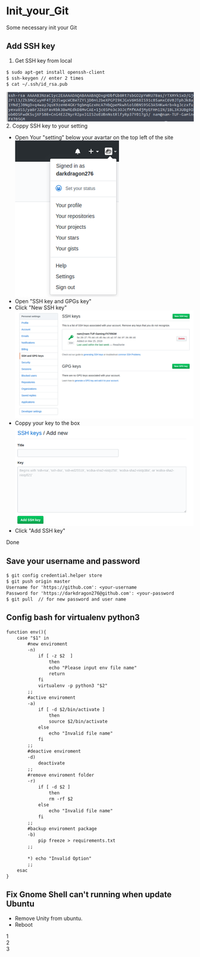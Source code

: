 # Init_your_Git
Some necessary init your Git

## Add SSH key 
1. Get SSH key from local
```
$ sudo apt-get install openssh-client
$ ssh-keygen // enter 2 times
$ cat ~/.ssh/id_rsa.pub
```  
![Your SSH key like](asset/Add_SSH_key/ssh_key.png)  
2. Coppy SSH key to your setting  
- Open Your "setting" below your avartar on the top left of the site  
![Your setting](asset/Add_SSH_key/Your_setting.png)  
- Open "SSH key and GPGs key"  
- Click "New SSH key"  
![](asset/Add_SSH_key/newsshkey.png)  
- Coppy your key to the box
![](asset/Add_SSH_key/addsshkey.png)  
- Click "Add SSH key"  

Done

## Save your username and password

```
$ git config credential.helper store
$ git push origin master
Username for 'https://github.com': <your-username  
Password for 'https://darkdragon276@github.com': <your-password  
$ git pull  // for new password and user name
```
## Config bash for virtualenv python3
```
function env(){
    case "$1" in
        #new enviroment
        -n) 
            if [ -z $2  ]
                then
                echo "Please input env file name"
                return
            fi
            virtualenv -p python3 "$2"
        ;;
        #active enviroment
        -a)
            if [ -d $2/bin/activate ]
                then
                source $2/bin/activate
            else
                echo "Invalid file name"
            fi
        ;;
        #deactive enviroment
        -d)
            deactivate
        ;;
        #remove enviroment folder
        -r)
            if [ -d $2 ]
                then
                rm -rf $2
            else
                echo "Invalid file name"
            fi
        ;;
        #backup enviroment package
        -b)
            pip freeze > requirements.txt
        ;;
        
        *) echo "Invalid Option"
        ;;
    esac
}
```
## Fix Gnome Shell can't running when update Ubuntu
+ Remove Unity from ubuntu.
+ Reboot

<div class="flex-container">
  <div>1</div>
  <div>2</div>
  <div>3</div>
</div>
